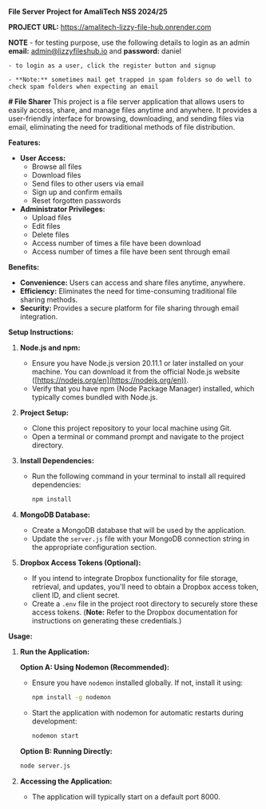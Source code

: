 **File Server Project for AmaliTech NSS 2024/25**


**PROJECT URL:** https://amalitech-lizzy-file-hub.onrender.com

**NOTE**
    - for testing purpose, use the following details to login as an admin **email:** admin@lizzyfileshub.io and **password:** daniel
    
    - to login as a user, click the register button and signup
    
    - **Note:** sometimes mail get trapped in spam folders so do well to check spam folders when expecting an email

**# File Sharer**
This project is a file server application that allows users to easily access, share, and manage files anytime and anywhere. It provides a user-friendly interface for browsing, downloading, and sending files via email, eliminating the need for traditional methods of file distribution.

**Features:**

* **User Access:**
    - Browse all files
    - Download files
    - Send files to other users via email
    - Sign up and confirm emails
    - Reset forgotten passwords
* **Administrator Privileges:**
    - Upload files
    - Edit files
    - Delete files
    - Access number of times a file have been download
    - Access number of times a file have been sent through email

**Benefits:**

* **Convenience:** Users can access and share files anytime, anywhere.
* **Efficiency:** Eliminates the need for time-consuming traditional file sharing methods.
* **Security:** Provides a secure platform for file sharing through email integration.

**Setup Instructions:**

1. **Node.js and npm:**
    - Ensure you have Node.js version 20.11.1 or later installed on your machine. You can download it from the official Node.js website ([https://nodejs.org/en](https://nodejs.org/en)).
    - Verify that you have npm (Node Package Manager) installed, which typically comes bundled with Node.js.

2. **Project Setup:**
    - Clone this project repository to your local machine using Git.
    - Open a terminal or command prompt and navigate to the project directory.

3. **Install Dependencies:**
    - Run the following command in your terminal to install all required dependencies:

      ```bash
      npm install
      ```

4. **MongoDB Database:**
    - Create a MongoDB database that will be used by the application.
    - Update the `server.js` file with your MongoDB connection string in the appropriate configuration section.

5. **Dropbox Access Tokens (Optional):**
    - If you intend to integrate Dropbox functionality for file storage, retrieval, and updates, you'll need to obtain a Dropbox access token, client ID, and client secret.
    - Create a `.env` file in the project root directory to securely store these access tokens. (**Note:** Refer to the Dropbox documentation for instructions on generating these credentials.)

**Usage:**

1. **Run the Application:**

    **Option A: Using Nodemon (Recommended):**

    - Ensure you have `nodemon` installed globally. If not, install it using:

      ```bash
      npm install -g nodemon
      ```

    - Start the application with nodemon for automatic restarts during development:

      ```bash
      nodemon start
      ```

    **Option B: Running Directly:**

      ```bash
      node server.js
      ```

2. **Accessing the Application:** 
    - The application will typically start on a default port 8000.

